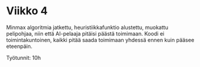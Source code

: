 # Viikko 4

Minmax algoritmia jatkettu, heuristiikkafunktio alustettu, muokattu pelipohjaa, niin että AI-pelaaja pitäisi päästä toimimaan.
Koodi ei toimintakuntoinen, kaikki pitää saada toimimaan yhdessä ennen kuin pääsee eteenpäin.

Työtunnit: 10h
